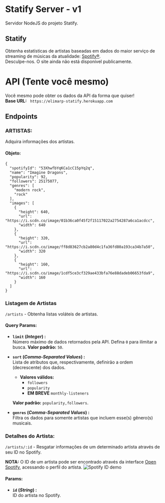 # Statify Server - v1
Servidor NodeJS do projeto Statify.

## Statify
Obtenha estatísticas de artistas baseadas em dados do maior serviço de streaming de músicas da atualidade: [Spotify®](https://www.spotify.com/).  
Desculpe-nos. O site ainda não está disponível publicamente.

# API (Tente você mesmo)
Você mesmo pode obter os dados da API da forma que quiser!  
**Base URL:** ``` https://elimarp-statify.herokuapp.com```

## Endpoints

### ARTISTAS:
Adquira informações dos artistas.

#### Objeto:
```
{
  "spotifyId": "53XhwfbYqKCa1cC15pYq2q",
  "name": "Imagine Dragons",
  "popularity": 92,
  "followers": 25175077,
  "genres": [
    "modern rock",
    "rock"
  ],
  "images": [
    {
      "height": 640,
      "url": "https://i.scdn.co/image/01b36ca0f45f2f15117022a2754287a6ca1acdcc",
      "width": 640
    },
    {
      "height": 320,
      "url": "https://i.scdn.co/image/ff8d83627cb2a80d4c1fa36fd80a193ca34b7a50",
      "width": 320
    },
    {
      "height": 160,
      "url": "https://i.scdn.co/image/1cdf5ce3cf329ae433bfa76e88dadeb06653fda9",
      "width": 160
    }
  ]
}
```

### Listagem de Artistas
```/artists``` - Obtenha listas voláteis de artistas.

#### Query Params:
- **```limit``` (*Integer*) :**  
Número máximo de dados retornados pela API. Defina ```0``` para ilimitar a busca. **Valor padrão:** ```50```.

- **```sort``` (*Comma-Separated Values*) :**  
Lista de atributos que, respectivamente, definirão a ordem (decrescente) dos dados.  
  - **Valores válidos:**
    - ```followers```
    - ```popularity```
    - **EM BREVE** ```monthly-listeners```
    
  **Valor padrão:** ```popularity,followers```.
  
 - **```genres``` (*Comma-Separated Values*) :**  
 Filtra os dados para somente artistas que incluem esse(s) gênero(s) musicais.
 
 ### Detalhes do Artista:
 ```/artists/:id``` - Resgatar informações de um determinado artista através de seu ID no Spotify.
 
 **NOTA:** O ID de um artista pode ser encontrado através da interface [Open Spotify](https://open.spotify.com/), acessando o perfil do artista.
 ![Spotify ID demo](https://i.ibb.co/k5Rcryg/Screenshot-1.jpg)
 
 #### Params:
 - **```id``` (*String*) :**  
ID do artista no Spotify.
